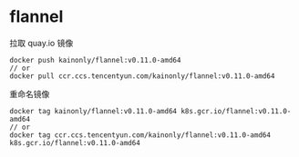 # flannel

拉取 quay.io 镜像

```shell
docker push kainonly/flannel:v0.11.0-amd64
// or
docker pull ccr.ccs.tencentyun.com/kainonly/flannel:v0.11.0-amd64
```

重命名镜像

```shell
docker tag kainonly/flannel:v0.11.0-amd64 k8s.gcr.io/flannel:v0.11.0-amd64
// or
docker tag ccr.ccs.tencentyun.com/kainonly/flannel:v0.11.0-amd64 k8s.gcr.io/flannel:v0.11.0-amd64
```